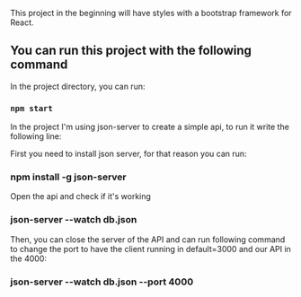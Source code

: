 This project in the beginning will have styles with a bootstrap framework for React.

## You can run this project with the following command

In the project directory, you can run:

### `npm start`

In the project I'm using json-server to create a simple api, to run it write the following line:

First you need to install json server, for that reason you can run:

### npm install -g json-server

Open the api and check if it's working

### json-server --watch db.json

Then, you can close the server of the API and can run following command to change the port to have the client running in default=3000 and our API in the 4000:

### json-server --watch db.json --port 4000
